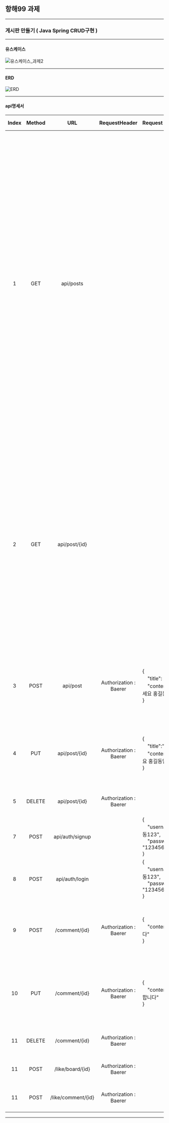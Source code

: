 ## 항해99 과제

---
### 게시판 만들기 ( Java Spring CRUD구현 )
- - - 

#### 유스케이스
![유스케이스_과제2](https://user-images.githubusercontent.com/111578825/218233044-b9c8752a-19b2-4cd9-818a-ab58b9b51d88.png)


- - -

#### ERD
![ERD](https://user-images.githubusercontent.com/111578825/218122342-b542a839-754d-460e-bf27-a1fe055e116d.png)




- - -



#### api명세서


| Index | Method |        URL         |        RequestHeader         | Request                                                                | Response                                                                                                                                                                                                                                                                                                                                                                                                                                                                                                                                                                                                                                                                                                                                                                                                                                                                                                                                                                                                                 |       Response Header        |
|:-----:|:------:|:------------------:|:----------------------------:|:-----------------------------------------------------------------------|:-------------------------------------------------------------------------------------------------------------------------------------------------------------------------------------------------------------------------------------------------------------------------------------------------------------------------------------------------------------------------------------------------------------------------------------------------------------------------------------------------------------------------------------------------------------------------------------------------------------------------------------------------------------------------------------------------------------------------------------------------------------------------------------------------------------------------------------------------------------------------------------------------------------------------------------------------------------------------------------------------------------------------|:----------------------------:|
|   1   |  GET   |     api/posts      |                              |                                                                        | [<br/>　{<br/>　　"id": 2,<br/>　　"title": "제목2",<br/>　　"userName": "a12345789",<br/>　　"content": "안녕하세요 홍길동입니다",<br/>　　"commentList": [<br/>　　　{<br/>　　　　"id": 3,<br/>　　　　"content": "댓글수정합니다",<br/>　　　　"createAt": "2023-02-18T11:07:03.604538",<br/>　　　　"modifyedAt": "2023-02-18T11:07:05.429117",<br/>　　　　"username": "a12345789",<br/>　　　　"likesCount": 0<br/>　　　},<br/>　　　{<br/>　　　　"id": 2,<br/>　　　　"content": "댓글입니다",<br/>　　　　"createAt": "2023-02-18T11:06:55.663558",<br/>　　　　"modifyedAt": "2023-02-18T11:06:55.663558",<br/>　　　　"username": "a12345789",<br/>　　　　"likesCount": 1<br/>　　　}<br/>　　],<br/>　　"likesCount": 1,<br/>　　"createdAt": "2023-02-18T11:06:47.929015",<br/>　　"modifiedAt": "2023-02-18T11:06:47.929015"<br/>　},<br/>　{<br/>　　"id": 1,<br/>　　"title": "제목2",<br/>　　"userName": "a12345789",<br/>　　"content": "안녕하세요 홍길동입니다",<br/>　　"commentList": [],<br/>　　"likesCount": 0,<br/>　　"createdAt": "2023-02-18T11:06:47.003685",<br/>　　"modifiedAt": "2023-02-18T11:06:47.003685"<br/>　}<br/>] |                              |
|   2   |  GET   |   api/post/{id}    |                              |                                                                        | {<br/>　"id": 2,<br/>　"title": "제목2",<br/>　"userName": "a12345789",<br/>　"content": "안녕하세요 홍길동입니다",<br/>　"commentList": [<br/>　　{<br/>　　　"id": 3,<br/>　　　"content": "댓글수정합니다",<br/>　　　"createAt": "2023-02-18T11:07:03.604538",<br/>　　　"modifyedAt": "2023-02-18T11:07:05.429117",br/>　　　"username": "a12345789",<br/>　　　"likesCount": 0<br/>　　},<br/>　　{<br/>　　　"id": 2,<br/>　　　"content": "댓글입니다",<br/>　　　"createAt": "2023-02-18T11:06:55.663558",<br/>　　　"modifyedAt": "2023-02-18T11:06:55.663558",<br/>　　　"username": "a12345789",<br/>　　　"likesCount": 1<br/>　　}<br/>　],<br/>　"likesCount": 1,<br/>　"createdAt": "2023-02-18T11:06:47.929015",<br/>　"modifiedAt": "2023-02-18T11:06:47.929015"<br/>},                                                                                                                                                                                                                                                                                                              |                              |
|   3   |  POST  |      api/post      | Authorization : Baerer <JWT> | {<br> 　"title": "제목",<br/>　"content": "안녕하세요 홍길동입니다"<br>}              | {<br> 　"id": 1,<br/>　"title": "제목2",<br/>　"userName": "a12345789",<br/>　"content": "안녕하세요 홍길동입니다",<br/>　"createdAt": "2023-02-12T21:04:16.5391188",<br/>　"modifiedAt": "2023-02-12T21:04:16.5391188"<br>}                                                                                                                                                                                                                                                                                                                                                                                                                                                                                                                                                                                                                                                                                                                                                                                                                |                              |
|   4   |  PUT   |   api/post/{id}    | Authorization : Baerer <JWT> | {<br>　"title":"제목2",<br>　"content":"안녕하세요 홍길동입니다2"<br>}                | {<br> 　"id": 1,<br/>　"title": "제목2",<br/>　"userName": "a12345789",<br/>　"content": "안녕하세요 홍길동입니다",<br/>　"createdAt": "2023-02-12T21:04:16.5391188",<br/>　"modifiedAt": "2023-02-12T21:04:16.5391188"<br>}                                                                                                                                                                                                                                                                                                                                                                                                                                                                                                                                                                                                                                                                                                                                                                                                                |                              |
|   5   | DELETE |   api/post/{id}    | Authorization : Baerer <JWT> |                                                                        | {<br/>　"msg": "게시글 삭제 성공",<br/>　"statusCode": 200<br/>}                                                                                                                                                                                                                                                                                                                                                                                                                                                                                                                                                                                                                                                                                                                                                                                                                                                                                                                                                                  |                              |
|   7   |  POST  |  api/auth/signup   |                              | { <br>　"username" : "홍길동123",<br/>　"password" : "1234568901234A"<br/>} | {<br/>　"msg": "회원가입 성공",<br/>　"statusCode": 200<br/>}                                                                                                                                                                                                                                                                                                                                                                                                                                                                                                                                                                                                                                                                                                                                                                                                                                                                                                                                                                    |                              |
|   8   |  POST  |   api/auth/login   |                              | { <br>　"username" : "홍길동123",<br/>　"password" : "1234568901234A"<br/>} | {<br/>　"msg": "로그인 성공",<br/>　"statusCode": 200<br/>}                                                                                                                                                                                                                                                                                                                                                                                                                                                                                                                                                                                                                                                                                                                                                                                                                                                                                                                                                                     | Authorization : Baerer <JWT> |
|   9   |  POST  |   /comment/{id}    | Authorization : Baerer <JWT> | {<br/>　"content":"댓글입니다"<br/>}                                         | {<br/>　"id": 2,"content": "댓글입니다",<br/>　"createAt": "2023-02-18T00:38:22.5817233",<br/>　"modifyedAt": "2023-02-18T00:38:22.5817233",<br/>　"username": "a12345789",<br/>　"likesCount": 0<br/>}                                                                                                                                                                                                                                                                                                                                                                                                                                                                                                                                                                                                                                                                                                                                                                                                                            |                              |
|  10   |  PUT   |   /comment/{id}    | Authorization : Baerer <JWT> |  {<br/>　"content":"댓글수정합니다"<br/>}                                      | {<br/>　"id": 3,<br/>　"content": "댓글수정합니다",<br/>　"createAt": "2023-02-18T11:07:03.604538",<br/>　"modifyedAt": "2023-02-18T11:07:03.604538",<br/>　"username": "a12345789",<br/>　"likesCount": 0<br/>}                                                                                                                                                                                                                                                                                                                                                                                                                                                                                                                                                                                                                                                                                                                                                                                                                      |                              |
|  11   | DELETE |   /comment/{id}    | Authorization : Baerer <JWT> |                                                                        | {<br/>　"msg": "삭제 완료",<br/>　"statusCode": 200<br/>}                                                                                                                                                                                                                                                                                                                                                                                                                                                                                                                                                                                                                                                                                                                                                                                                                                                                                                                                                                      |                              |
|  11   |  POST  |  /like/board/{id}  | Authorization : Baerer <JWT> |                                                                        | {<br/>　"msg": "좋아요 추가",<br/>　"statusCode": 200<br/>}                                                                                                                                                                                                                                                                                                                                                                                                                                                                                                                                                                                                                                                                                                                                                                                                                                                                                                                                                                          |                              |
|  11   |  POST  | /like/comment/{id} | Authorization : Baerer <JWT> |                                                                        | {<br/>　"msg": "좋아요 추가",<br/>　"statusCode": 200<br/>}                                                                                                                                                                                                                                                                                                                                                                                                                                                                                                                                                                                                                                                                                                                                                                                                                                                                                                                                                                          |                              |

------